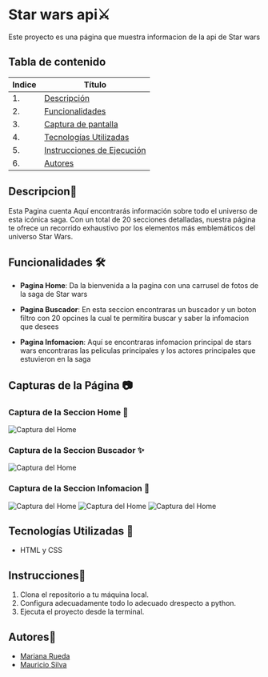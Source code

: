 # Star wars api⚔️

Este proyecto es una página que muestra informacion de la api de Star wars 


## Tabla de contenido
| Indice | Título  |
|--|--|
| 1. | [Descripción](#Descripcion) |
| 2. | [Funcionalidades](#Funcionalidades) |
| 3. | [Captura de pantalla](#Captura_de_pantalla) |
| 4. | [Tecnologías Utilizadas](#Tenologia_Usada) |
| 5. | [Instrucciones de Ejecución](#Instrucciones) |
| 6. | [Autores](#Autores) |


## Descripcion🚀
Esta Pagina cuenta Aquí encontrarás información sobre todo el universo de esta icónica saga. Con un total de 20 secciones detalladas, nuestra página te ofrece un recorrido exhaustivo por los elementos más emblemáticos del universo Star Wars.




## Funcionalidades 🛠️

- **Pagina Home**: Da la bienvenida a la pagina con una carrusel de fotos de la saga de Star wars

- **Pagina Buscador**: En esta seccion encontraras un buscador y un boton filtro con 20 opcines la cual te permitira buscar y saber la infomacion que desees

- **Pagina Infomacion**: Aquí se encontraras infomacion principal de stars wars encontraras las peliculas principales y los actores principales que estuvieron en la saga







## Capturas de la Página 📷

### Captura de la Seccion Home 🌌 
![Captura del Home](https://github.com/user-attachments/assets/c3b18501-d28e-4029-9f23-0a77101199a2)


### Captura de la Seccion Buscador ✨ 
![Captura del Home](https://github.com/user-attachments/assets/45355a81-d2c8-4fe4-bccf-979cee1cad5f)


### Captura de la Seccion Infomacion 🚀
![Captura del Home](https://github.com/user-attachments/assets/086cc27f-9db2-41f5-bbf1-61091351a80b)
![Captura del Home](https://github.com/user-attachments/assets/f7c1ad3d-da37-424d-8f4f-89c802ccc986)
![Captura del Home](https://github.com/user-attachments/assets/0fe8fd53-e9be-4714-bdd6-e675bc1a1f1f)


## Tecnologías Utilizadas 📱

- HTML y CSS

## Instrucciones📐

1. Clona el repositorio a tu máquina local. 
2. Configura adecuadamente todo lo adecuado drespecto a python.
3. Ejecuta el proyecto desde la terminal.


## Autores👤

- [Mariana Rueda](https://github.com/mariana34r)
- [Mauricio Silva](https://github.com/mauriciosilva26)
